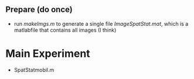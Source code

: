 ## Prepare (do once)
- run *makeImgs.m* to generate a single file *ImageSpatStat.mat*, which is a matlabfile that contains all images (I think)

# Main Experiment
- SpatStatmobil.m
